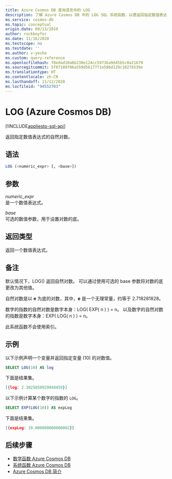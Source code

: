 ```yaml
---
title: Azure Cosmos DB 查询语言中的 LOG
description: 了解 Azure Cosmos DB 中的 LOG SQL 系统函数，以便返回指定数值表达式的自然对数
ms.service: cosmos-db
ms.topic: conceptual
origin.date: 09/13/2019
author: rockboyfor
ms.date: 11/16/2020
ms.testscope: no
ms.testdate: ''
ms.author: v-yeche
ms.custom: query-reference
ms.openlocfilehash: f8edad10a6b230e124cc5973ba9d45b5c0a21679
ms.sourcegitcommit: 5f07189f06a559d5617771e586d129c10276539e
ms.translationtype: HT
ms.contentlocale: zh-CN
ms.lasthandoff: 11/12/2020
ms.locfileid: "94552703"
---
```

# <a name="log-azure-cosmos-db"></a>LOG (Azure Cosmos DB)
[!INCLUDE[appliesto-sql-api](includes/appliesto-sql-api.md)]

 返回指定数值表达式的自然对数。  

## <a name="syntax"></a>语法

```sql
LOG (<numeric_expr> [, <base>])  
```  

## <a name="arguments"></a>参数

*numeric_expr*  
  是一个数值表达式。  

*base*  
  可选的数值参数，用于设置对数的底。  

## <a name="return-types"></a>返回类型

  返回一个数值表达式。  

## <a name="remarks"></a>备注

  默认情况下，LOG() 返回自然对数。 可以通过使用可选的 base 参数将对数的底更改为其他值。  

  自然对数是以 **e** 为底的对数，其中，**e** 是一个无理常量，约等于 2.718281828。 

  数字的指数的自然对数是数字本身：LOG( EXP( n ) ) = n。 以及数字的自然对数的指数是数字本身：EXP( LOG( n ) ) = n。

  此系统函数不会使用索引。

## <a name="examples"></a>示例

  以下示例声明一个变量并返回指定变量 (10) 的对数值。  

```sql
SELECT LOG(10) AS log  
```  

 下面是结果集。  

```json
[{log: 2.3025850929940459}]  
```  

 以下示例计算某个数字的指数的 `LOG`。  

```sql
SELECT EXP(LOG(10)) AS expLog  
```  

 下面是结果集。  

```json
[{expLog: 10.000000000000002}]  
```  

## <a name="next-steps"></a>后续步骤

- [数学函数 Azure Cosmos DB](sql-query-mathematical-functions.md)
- [系统函数 Azure Cosmos DB](sql-query-system-functions.md)
- [Azure Cosmos DB 简介](introduction.md)

<!-- Update_Description: update meta properties, wording update, update link -->